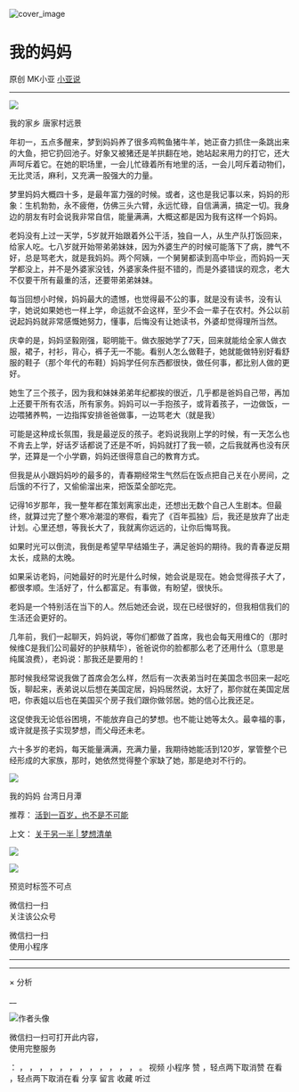![cover_image](https://mmbiz.qlogo.cn/mmbiz_jpg/A8SKDch4cJHicELU8QlL7XDibyZyzVC8omMpBOWTcDUodw8Nf3wd23wickSjdsSMgp14uAJeCn2BrV2XicxbqnHxkw/0?wx_fmt=jpeg)

#  我的妈妈

原创  MK小亚  [ 小亚说 ](javascript:void\(0\);)

__ _ _ _ _

  

![](https://mmbiz.qpic.cn/mmbiz_jpg/A8SKDch4cJHicELU8QlL7XDibyZyzVC8omUz3PaibA6OcIDP1U0I1nZbCSgzH5Bx95LwfnaiaaqcGDppU7ibRX3T3jQ/640?wx_fmt=jpeg)

我的家乡 唐家村远景

  

年初一，五点多醒来，梦到妈妈养了很多鸡鸭鱼猪牛羊，她正奋力抓住一条跳出来的大鱼，把它扔回池子。好象又被猪还是羊拱翻在地，她站起来用力的打它，还大声呵斥着它。在她的职场里，一会儿忙碌着所有地里的活，一会儿呵斥着动物们，无比灵活，麻利，又充满一股强大的力量。

  

梦里妈妈大概四十多，是最年富力强的时候。或者，这也是我记事以来，妈妈的形象：生机勃勃，永不疲倦，仿佛三头六臂，永远忙碌，自信满满，搞定一切。我身边的朋友有时会说我非常自信，能量满满，大概这都是因为我有这样一个妈妈。

  

老妈没有上过一天学，5岁就开始跟着外公干活，独自一人，从生产队打饭回来，给家人吃。七八岁就开始带弟弟妹妹，因为外婆生产的时候可能落下了病，脾气不好，总是骂老大，就是我妈妈。两个阿姨，一个舅舅都读到高中毕业，而妈妈一天学都没上，并不是外婆家没钱，外婆家条件挺不错的，而是外婆错误的观念，老大不仅要干所有最重的活，还要带弟弟妹妹。

  

每当回想小时候，妈妈最大的遗憾，也觉得最不公的事，就是没有读书，没有认字，她说如果她也一样上学，命运就不会这样，至少不会一辈子在农村。外公以前说起妈妈就非常感慨她努力，懂事，后悔没有让她读书，外婆却觉得理所当然。

  

庆幸的是，妈妈坚毅刚强，聪明能干。做衣服她学了7天，回来就能给全家人做衣服，裙子，衬衫，背心，裤子无一不能。看别人怎么做鞋子，她就能做特别好看舒服的鞋子（那个年代的布鞋）妈妈学任何东西都很快，做任何事，都比别人做的更好。

  

她生了三个孩子，因为我和妹妹弟弟年纪都挨的很近，几乎都是爸妈自己带，再加上还要干所有农活，所有家务。妈妈可以一手抱孩子，或背着孩子，一边做饭，一边喂猪养鸭，一边指挥安排爸爸做事，一边骂老大（就是我）

  

可能是这种成长氛围，我是最逆反的孩子。老妈说我刚上学的时候，有一天怎么也不肯去上学，好话歹话都说了还是不听，妈妈就打了我一顿，之后我就再也没有厌学，还算是一个小学霸，妈妈还很得意自己的教育方式。

  

但我是从小跟妈妈吵的最多的，青春期经常生气然后在饭点把自己关在小房间，之后饿的不行了，又偷偷溜出来，把饭菜全部吃完。

  

记得16岁那年，我一整年都在策划离家出走，还想出无数个自己人生剧本。但最终，就算过完了整个寒冷潮湿的寒假，看完了《百年孤独》后，我还是放弃了出走计划。心里还想，等我长大了，我就离你远远的，让你后悔骂我。

  

如果时光可以倒流，我倒是希望早早结婚生子，满足爸妈的期待。我的青春逆反期太长，成熟的太晚。

  

如果采访老妈，问她最好的时光是什么时候，她会说是现在。她会觉得孩子大了，都很孝顺。生活好了，什么都富足。有事做，有盼望，很快乐。

  

老妈是一个特别活在当下的人。然后她还会说，现在已经很好的，但我相信我们的生活还会更好的。

  

几年前，我们一起聊天，妈妈说，等你们都做了首席，我也会每天用维C的（那时候维C是我们公司最好的护肤精华），爸爸说你的脸都那么老了还用什么（意思是纯属浪费），老妈说：那我还是要用的！

  

那时候我经常说我做了首席会怎么样，然后有一次表弟当时在美国念书回来一起吃饭，聊起来，表弟说以后想在美国定居，妈妈居然说，太好了，那你就在美国定居吧，你表姐以后也在美国买个房子我们跟你做邻居。她的信心比我还足。

  

这促使我无论低谷困境，不能放弃自己的梦想。也不能让她等太久。最幸福的事，或许就是孩子实现梦想，而父母还未老。

  

六十多岁的老妈，每天能量满满，充满力量，我期待她能活到120岁，掌管整个已经形成的大家族，那时，她依然觉得整个家缺了她，那是绝对不行的。

  

![](https://mmbiz.qpic.cn/mmbiz_jpg/A8SKDch4cJHicELU8QlL7XDibyZyzVC8omHER2xuCHDUPRQHcgTlPpkmh4EIxvINBUzP8dLUk2kKSteL8S1FYmqA/640?wx_fmt=jpeg)

我的妈妈 台湾日月潭  

  

推荐： [ 活到一百岁，也不是不可能
](http://mp.weixin.qq.com/s?__biz=MzUxNDAwNTk0MQ==&mid=2247483704&idx=1&sn=dfbbe1321750ce81b34879745eea796b&chksm=f94dcfe2ce3a46f4d523630b552fa2c792af6b85392f0f7001b73b2629da0756981ddc719b0c&scene=21#wechat_redirect)  

上文： [ 关于另一半 | 梦想清单
](https://mp.weixin.qq.com/s?__biz=MzUxNDAwNTk0MQ==&mid=2247483894&idx=1&sn=25f8a0e9bd3f96dafb093d9d0ed82e96&chksm=f94dcf2cce3a463aa779edecf27544e4fa935148456d1972fd2cb3c87cb8a654833652d94f56&token=1279964396&lang=zh_CN&scene=21#wechat_redirect)

![](https://mmbiz.qpic.cn/mmbiz_gif/b96CibCt70iaZ7Bia3Wm91cEuWhERXfCYjTia9tf7aMjVBNRETSa2NpGjCV6tyNvgCLos8LBgwEgxcwaIw8zdOsG7A/640?wx_fmt=gif)

![](https://mmbiz.qpic.cn/mmbiz_jpg/A8SKDch4cJEicCnqTxiatgGquhIicZ1wJ1Dth5YOOzoYV7U4N3HmiaO0vVAzjOpBVdtF0gnL632Fc7HqiaDmgveQDEw/640?wx_fmt=jpeg)

  

  

  

预览时标签不可点

微信扫一扫  
关注该公众号



微信扫一扫  
使用小程序

****



****



×  分析

__

![作者头像](http://mmbiz.qpic.cn/mmbiz_png/A8SKDch4cJE0KicTMyrVCx3VLqEgic5sJ1V5QeGZTibG9GLZlSCXSj5ByXNkib5PBrZVMkI41KKxgwE1K9gfypUeRg/0?wx_fmt=png)

微信扫一扫可打开此内容，  
使用完整服务

：  ，  ，  ，  ，  ，  ，  ，  ，  ，  ，  ，  ，  。  视频  小程序  赞  ，轻点两下取消赞  在看  ，轻点两下取消在看
分享  留言  收藏  听过

